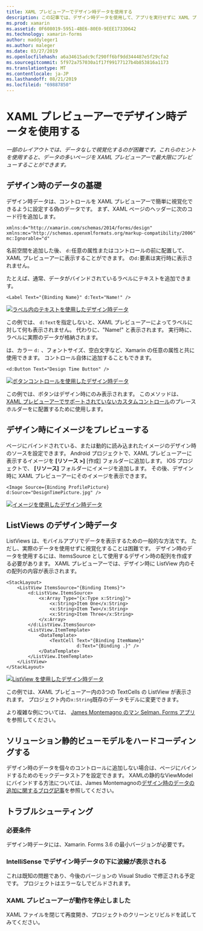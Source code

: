```yaml
---
title: XAML プレビューアーでデザイン時データを使用する
description: この記事では、デザイン時データを使用して、アプリを実行せずに XAML プレビューアーにデータを多用するレイアウトを表示する方法について説明します。
ms.prod: xamarin
ms.assetid: 0F608019-5951-4BE6-80E0-9EEE1733D642
ms.technology: xamarin-forms
author: maddyleger1
ms.author: maleger
ms.date: 03/27/2019
ms.openlocfilehash: a6a34615adc9cf290ff6bf9dd344487e5f29cfa2
ms.sourcegitcommit: 5f972a757030a1f17f99177127b4b853816a1173
ms.translationtype: MT
ms.contentlocale: ja-JP
ms.lasthandoff: 08/21/2019
ms.locfileid: "69887850"
---
```

# <a name="use-design-time-data-with-the-xaml-previewer"></a>XAML プレビューアーでデザイン時データを使用する

_一部のレイアウトでは、データなしで視覚化するのが困難です。これらのヒントを使用すると、データの多いページを XAML プレビューアーで最大限にプレビューすることができます。_

## <a name="design-time-data-basics"></a>デザイン時のデータの基礎

デザイン時データは、コントロールを XAML プレビューアーで簡単に視覚化できるように設定する偽のデータです。 まず、XAML ページのヘッダーに次のコード行を追加します。

```xaml
xmlns:d="http://xamarin.com/schemas/2014/forms/design"
xmlns:mc="http://schemas.openxmlformats.org/markup-compatibility/2006"
mc:Ignorable="d"
```

名前空間を追加した後、 `d:`任意の属性またはコントロールの前に配置して、XAML プレビューアーに表示することができます。 の`d:`要素は実行時に表示されません。

たとえば、通常、データがバインドされているラベルにテキストを追加できます。

```xaml
<Label Text="{Binding Name}" d:Text="Name!" />
```

[![ラベル内のテキストを使用したデザイン時データ](xaml-previewer-images/designtimedata-label-sm.png "テキストでラベルをデザインする時間データ")](xaml-previewer-images/designtimedata-label-lg.png#lightbox)

この例では、 `d:Text`を指定しないと、XAML プレビューアーによってラベルに対して何も表示されません。 代わりに、"Name!" と表示されます。 実行時に、ラベルに実際のデータが格納されます。

は、カラー `d:` 、フォントサイズ、空白文字など、Xamarin の任意の属性と共に使用できます。 コントロール自体に追加することもできます。

```xaml
<d:Button Text="Design Time Button" />
```

[![ボタンコントロールを使用したデザイン時データ](xaml-previewer-images/designtimedata-controls-sm.png "ボタンコントロールを使用したデザイン時データ")](xaml-previewer-images/designtimedata-controls-lg.png#lightbox)

この例では、ボタンはデザイン時にのみ表示されます。 このメソッドは、 [XAML プレビューアーでサポートされていないカスタムコントロール](render-custom-controls.md)のプレースホルダーをに配置するために使用します。

## <a name="preview-images-at-design-time"></a>デザイン時にイメージをプレビューする

ページにバインドされている、または動的に読み込まれたイメージのデザイン時のソースを設定できます。 Android プロジェクトで、XAML プレビューアーに表示するイメージを **[リソース >]** [作成] フォルダーに追加します。 IOS プロジェクトで、 **[リソース]** フォルダーにイメージを追加します。 その後、デザイン時に XAML プレビューアーにそのイメージを表示できます。

```xaml
<Image Source={Binding ProfilePicture} d:Source="DesignTimePicture.jpg" />
```

[![イメージを使用したデザイン時データ](xaml-previewer-images/designtimedata-image-sm.png "Iamges を使用したデザイン時データ")](xaml-previewer-images/designtimedata-image-lg.png#lightbox)

## <a name="design-time-data-for-listviews"></a>ListViews のデザイン時データ

ListViews は、モバイルアプリでデータを表示するための一般的な方法です。 ただし、実際のデータを使用せずに視覚化することは困難です。 デザイン時のデータを使用するには、ItemsSource として使用するデザイン時の配列を作成する必要があります。 XAML プレビューアーでは、デザイン時に ListView 内のその配列の内容が表示されます。

```xaml
<StackLayout>
    <ListView ItemsSource="{Binding Items}">
        <d:ListView.ItemsSource>
            <x:Array Type="{x:Type x:String}">
                <x:String>Item One</x:String>
                <x:String>Item Two</x:String>
                <x:String>Item Three</x:String>
            </x:Array>
        </d:ListView.ItemsSource>
        <ListView.ItemTemplate>
            <DataTemplate>
                <TextCell Text="{Binding ItemName}"
                          d:Text="{Binding .}" />
            </DataTemplate>
        </ListView.ItemTemplate>
    </ListView>
</StackLayout>
```

[![ListView を使用したデザイン時データ](xaml-previewer-images/designtimedata-itemssource-sm.png "ListView を使用したデザイン時データ")](xaml-previewer-images/designtimedata-itemssource-lg.png#lightbox)

この例では、XAML プレビューアー内の3つの TextCells の ListView が表示されます。 プロジェクト内の`x:String`既存のデータモデルに変更できます。

より複雑な例については、 [James Montemagno のマン Selman. Forms アプリ](https://github.com/jamesmontemagno/Hanselman.Forms/blob/vnext/src/Hanselman/Views/Podcasts/PodcastDetailsPage.xaml#L26-L47)を参照してください。

## <a name="alternative-hardcode-a-static-viewmodel"></a>ソリューション静的ビューモデルをハードコーディングする

デザイン時のデータを個々のコントロールに追加しない場合は、ページにバインドするためのモックデータストアを設定できます。 XAMLの静的なViewModelにバインドする方法については、James Montemagnoの[デザイン時のデータの追加に関するブログ記事](http://motzcod.es/post/143702671962/xamarinforms-xaml-previewer-design-time-data)を参照してください。

## <a name="troubleshooting"></a>トラブルシューティング

### <a name="requirements"></a>必要条件

デザイン時データには、Xamarin. Forms 3.6 の最小バージョンが必要です。

### <a name="intellisense-shows-squiggly-lines-under-my-design-time-data"></a>IntelliSense でデザイン時データの下に波線が表示される

これは既知の問題であり、今後のバージョンの Visual Studio で修正される予定です。 プロジェクトはエラーなしでビルドされます。

### <a name="the-xaml-previewer-stopped-working"></a>XAML プレビューアーが動作を停止しました

XAML ファイルを閉じて再度開き、プロジェクトのクリーンとリビルドを試してみてください。
